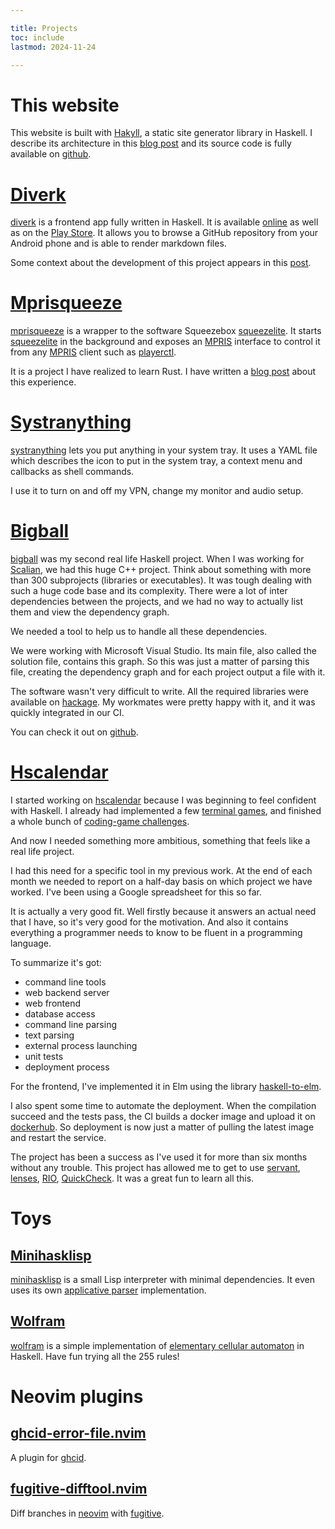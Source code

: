 ```yaml
---

title: Projects
toc: include
lastmod: 2024-11-24

---
```


# This website

This website is built with [Hakyll](https://jaspervdj.be/hakyll/), a static
site generator library in Haskell. I describe its architecture in this [blog
post](/posts/2021-02-22-This_website_is_generated_by_Hakyll.html) and its
source code is fully available on
[github](https://github.com/jecaro/jeancharles.quillet).

# [Diverk][diverk]

[diverk] is a frontend app fully written in Haskell. It is available 
[online](https://diverk.quillet.org) as well as on the [Play 
Store](https://play.google.com/store/apps/details?id=org.jecaro.diverk). It 
allows you to browse a GitHub repository from your Android phone and is able to 
render markdown files.

Some context about the development of this project appears in this 
[post][diverk-post].

# [Mprisqueeze][mprisqueeze]

[mprisqueeze] is a wrapper to the software Squeezebox [squeezelite]. It starts 
[squeezelite] in the background and exposes an [MPRIS] interface to control it 
from any [MPRIS] client such as [playerctl].

It is a project I have realized to learn Rust. I have written a [blog 
post][mpris-post] about this experience.

# [Systranything][systranything]

[systranything] lets you put anything in your system tray. It uses a YAML file 
which describes the icon to put in the system tray, a context menu and 
callbacks as shell commands.

I use it to turn on and off my VPN, change my monitor and audio setup.

# [Bigball][bigball]

[bigball] was my second real life Haskell project. When I was working for 
[Scalian](https://www.scalian.com), we had this huge C++ project. Think about 
something with more than 300 subprojects (libraries or executables). It was 
tough dealing with such a huge code base and its complexity. There were a lot 
of inter dependencies between the projects, and we had no way to actually list 
them and view the dependency graph.

We needed a tool to help us to handle all these dependencies.

We were working with Microsoft Visual Studio. Its main file, also called the
solution file, contains this graph. So this was just a matter of parsing this
file, creating the dependency graph and for each project output a file with it.

The software wasn't very difficult to write. All the required libraries were
available on [hackage](https://hackage.haskell.org/). My workmates were pretty
happy with it, and it was quickly integrated in our CI.

You can check it out on
[github](https://github.com/jecaro/bigball).

# [Hscalendar][hscalendar]

I started working on [hscalendar] because I was beginning to feel confident 
with Haskell. I already had implemented a few [terminal 
games](https://github.com/jecaro/haskell-games), and finished a whole bunch of 
[coding-game challenges](https://github.com/jecaro/codinggame-haskell).

And now I needed something more ambitious, something that feels like a real
life project.

I had this need for a specific tool in my previous work. At the end of each
month we needed to report on a half-day basis on which project we have worked.
I've been using a Google spreadsheet for this so far.

It is actually a very good fit. Well firstly because it answers an actual need
that I have, so it's very good for the motivation. And also it contains
everything a programmer needs to know to be fluent in a programming language.

To summarize it's got:

* command line tools
* web backend server
* web frontend
* database access
* command line parsing
* text parsing
* external process launching
* unit tests
* deployment process

For the frontend, I've implemented it in Elm using the library
[haskell-to-elm](https://github.com/folq/haskell-to-elm).

I also spent some time to automate the deployment. When the compilation succeed 
and the tests pass, the CI builds a docker image and upload it on 
[dockerhub](https://hub.docker.com/r/jecaro/hscalendar-server/tags). So 
deployment is now just a matter of pulling the latest image and restart the 
service.

The project has been a success as I've used it for more than six months without
any trouble. This project has allowed me to get to use
[servant](https://docs.servant.dev/en/stable/),
[lenses](https://hackage.haskell.org/package/lens),
[RIO](https://hackage.haskell.org/package/rio),
[QuickCheck](https://hackage.haskell.org/package/QuickCheck). It was a great
fun to learn all this.

# Toys

## [Minihasklisp][minihasklisp]

[minihasklisp] is a small Lisp interpreter with minimal dependencies. It even 
uses its own [applicative 
parser](https://github.com/jecaro/minihasklisp/blob/master/src/parser/Parser.hs) 
implementation.

## [Wolfram][wolfram]

[wolfram] is a simple implementation of [elementary cellular 
automaton](https://en.wikipedia.org/wiki/Elementary_cellular_automaton) in 
Haskell. Have fun trying all the 255 rules!

# Neovim plugins

## [ghcid-error-file.nvim]

A plugin for [ghcid].

## [fugitive-difftool.nvim]

Diff branches in [neovim] with [fugitive].

[LMS]: https://github.com/Logitech/slimserver
[MPRIS]: https://specifications.freedesktop.org/mpris-spec/latest/
[bigball]: https://github.com/jecaro/bigball
[diverk-post]: /posts/2023-11-07-Writing-an-Android-app-in-Haskell.html
[diverk]: https://github.com/jecaro/diverk
[fugitive-difftool.nvim]: https://github.com/jecaro/fugitive-difftool.nvim
[ghcid-error-file.nvim]: https://github.com/jecaro/ghcid-error-file.nvim
[ghcid]: https://github.com/ndmitchell/ghcid
[hscalendar]: https://github.com/jecaro/hscalendar
[minihasklisp]: https://github.com/jecaro/minihasklisp
[mpris-post]: /posts/2023-06-01-A-perfect-pet-project-to-learn-Rust.html
[mprisqueeze]: https://github.com/jecaro/mprisqueeze
[neovim]: https://neovim.io/
[playerctl]: https://github.com/altdesktop/playerctl
[squeezelite]: https://github.com/ralph-irving/squeezelite
[systranything]: https://github.com/jecaro/systranything
[wolfram]: https://github.com/jecaro/wolfram
[fugitive]: https://github.com/tpope/vim-fugitive

